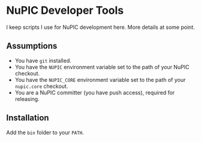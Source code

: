 # NuPIC Developer Tools

I keep scripts I use for NuPIC development here. More details at some point.

## Assumptions

- You have `git` installed.
- You have the `NUPIC` environment variable set to the path of your NuPIC checkout.
- You have the `NUPIC_CORE` environment variable set to the path of your `nupic.core` checkout.
- You are a NuPIC committer (you have push access), required for releasing.

## Installation

Add the `bin` folder to your `PATH`.

